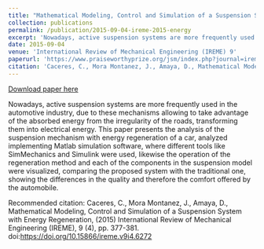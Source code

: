 ```yaml
---
title: "Mathematical Modeling, Control and Simulation of a Suspension System with Energy Regeneration"
collection: publications
permalink: /publication/2015-09-04-ireme-2015-energy
excerpt: 'Nowadays, active suspension systems are more frequently used in the automotive industry, due to these mechanisms allowing to take advantage of the absorbed energy from the irregularity of the roads, transforming them into electrical energy. This paper presents the analysis of the suspension mechanism with energy regeneration of a car, analyzed implementing Matlab simulation software, where different tools like SimMechanics and Simulink were used, likewise the operation of the regeneration method and each of the components in the suspension model were visualized, comparing the proposed system with the traditional one, showing the differences in the quality and therefore the comfort offered by the automobile.'
date: 2015-09-04
venue: 'International Review of Mechanical Engineering (IREME) 9'
paperurl: 'https://www.praiseworthyprize.org/jsm/index.php?journal=ireme&page=article&op=view&path[]=17561'
citation: 'Caceres, C., Mora Montanez, J., Amaya, D., Mathematical Modeling, Control and Simulation of a Suspension System with Energy Regeneration, (2015) International Review of Mechanical Engineering (IREME), 9 (4), pp. 377-381. doi:https://doi.org/10.15866/ireme.v9i4.6272'
---
```


<a href='https://www.praiseworthyprize.org/jsm/index.php?journal=ireme&page=article&op=view&path[]=17561'>Download paper here</a>

Nowadays, active suspension systems are more frequently used in the automotive industry, due to these mechanisms allowing to take advantage of the absorbed energy from the irregularity of the roads, transforming them into electrical energy. This paper presents the analysis of the suspension mechanism with energy regeneration of a car, analyzed implementing Matlab simulation software, where different tools like SimMechanics and Simulink were used, likewise the operation of the regeneration method and each of the components in the suspension model were visualized, comparing the proposed system with the traditional one, showing the differences in the quality and therefore the comfort offered by the automobile.

Recommended citation: Caceres, C., Mora Montanez, J., Amaya, D., Mathematical Modeling, Control and Simulation of a Suspension System with Energy Regeneration, (2015) International Review of Mechanical Engineering (IREME), 9 (4), pp. 377-381. doi:https://doi.org/10.15866/ireme.v9i4.6272
